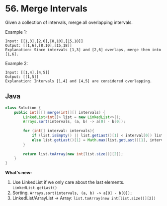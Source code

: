 # 56. Merge Intervals

Given a collection of intervals, merge all overlapping intervals.

Example 1:
```
Input: [[1,3],[2,6],[8,10],[15,18]]
Output: [[1,6],[8,10],[15,18]]
Explanation: Since intervals [1,3] and [2,6] overlaps, merge them into [1,6].
```
Example 2:
```
Input: [[1,4],[4,5]]
Output: [[1,5]]
Explanation: Intervals [1,4] and [4,5] are considered overlapping.
```

## Java
```java
class Solution {
    public int[][] merge(int[][] intervals) {
        LinkedList<int[]> list = new LinkedList<>();
        Arrays.sort(intervals, (a, b) -> a[0] - b[0]);
        
        for (int[] interval: intervals){
            if (list.isEmpty() || list.getLast()[1] < interval[0]) list.add(interval);
            else list.getLast()[1] = Math.max(list.getLast()[1], interval[1]);
        }
        
        return list.toArray(new int[list.size()][2]);
    }
}
```
**What's new:**
1. Use LinkedList if we only care about the last elements. `LinkedList.getLast()`
2. Sorting. `Arrays.sort(intervals, (a, b) -> a[0] - b[0]);`
3. LinkedList/ArrayList -> Array: `list.toArray(new int[list.size()][2])`
